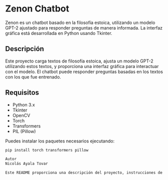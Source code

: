 # Zenon Chatbot

Zenon es un chatbot basado en la filosofía estoica, utilizando un modelo GPT-2 ajustado para responder preguntas de manera informada. La interfaz gráfica está desarrollada en Python usando Tkinter.

## Descripción

Este proyecto carga textos de filosofía estoica, ajusta un modelo GPT-2 utilizando estos textos, y proporciona una interfaz gráfica para interactuar con el modelo. El chatbot puede responder preguntas basadas en los textos con los que fue entrenado.

## Requisitos

- Python 3.x
- Tkinter
- OpenCV
- Torch
- Transformers
- PIL (Pillow)

Puedes instalar los paquetes necesarios ejecutando:
```bash
pip install torch transformers pillow

Autor
Nicolás Ayala Tovar

Este README proporciona una descripción del proyecto, instrucciones de uso y la información del autor. Puedes personalizarlo aún más según tus necesidades.
